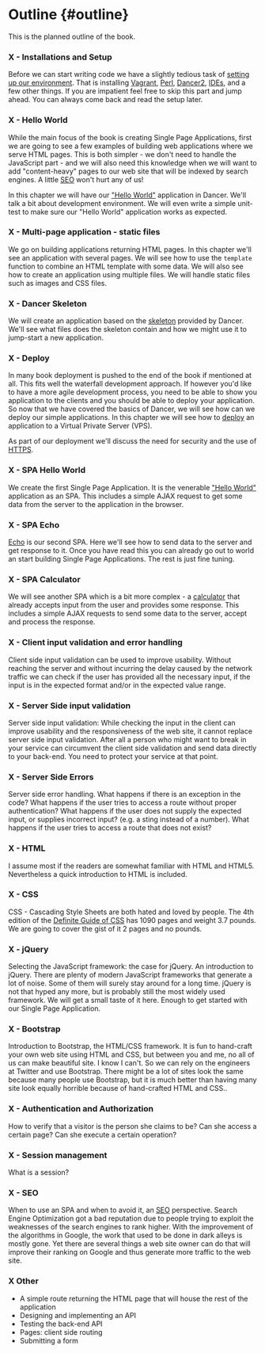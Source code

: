 # Outline {#outline}

This is the planned outline of the book.

### X - Installations and Setup

Before we can start writing code we have a slightly tedious task of [setting up our environment](#setup-environment). That is installing [Vagrant](#vagrant), [Perl](#install-perl), [Dancer2](#install-dancer), [IDEs](#ide), and a few other things. If you are impatient feel free to skip this part and jump ahead. You can always come back and read the setup later.

### X - Hello World

While the main focus of the book is creating Single Page Applications, first we are going to see a few examples of building web applications where we serve HTML pages. This is both simpler - we don't need to handle the JavaScript part - and we will also need this knowledge when we will want to add "content-heavy" pages to our web site that will be indexed by search engines. A little [SEO](#seo) won't hurt any of us!

In this chapter we will have our ["Hello World"](#hello-world) application in Dancer. We'll talk a bit about development environment. We will even write a simple unit-test to make sure our "Hello World" application works as expected.

### X - Multi-page application - static files

We go on building applications returning HTML pages. In this chapter we'll see an application with several pages. We will see how to use the `template` function to combine an HTML template with some data. We will also see how to create an application using multiple files. We will handle static files such as images and CSS files.

### X - Dancer Skeleton

We will create an application based on the [skeleton](#dancer-skeleton) provided by Dancer. We'll see what files does the skeleton contain and how we might use it to jump-start a new application.

### X - Deploy

In many book deployment is pushed to the end of the book if mentioned at all. This fits well the waterfall development approach. If however you'd like to have a more agile development process, you need to be able to show you application to the clients and you should be able to deploy your application. So now that we have covered the basics of Dancer, we will see how can we deploy our simple applications. In this chapter we will see how to [deploy](#deployment) an application to a Virtual Private Server (VPS).

As part of our deployment we'll discuss the need for security and the use of [HTTPS](#https).

### X - SPA Hello World

We create the first Single Page Application. It is the venerable ["Hello World"](#spa-hello-world) application as an SPA. This includes a simple AJAX request to get some data from the server to the application in the browser.

### X - SPA Echo

[Echo](#spa-echo) is our second SPA. Here we'll see how to send data to the server and get response to it. Once you have read this you can already go out to world an start building Single Page Applications. The rest is just fine tuning.

### X - SPA Calculator

We will see another SPA which is a bit more complex - a [calculator](#spa-calculator) that already accepts input from the user and provides some response. This includes a simple AJAX requests to send some data to the server, accept and process the response.

### X - Client input validation and error handling

Client side input validation can be used to improve usability. Without reaching the server and without incurring the delay caused by the network traffic we can check if the user has provided all the necessary input, if the input is in the expected format and/or in the expected value range.

### X - Server Side input validation

Server side input validation: While checking the input in the client can improve usability and the responsiveness of the web site, it cannot replace server side input validation. After all a person who might want to break in your service can circumvent the client side validation and send data directly to your back-end. You need to protect your service at that point.

### X - Server Side Errors

Server side error handling. What happens if there is an exception in the code?
What happens if the user tries to access a route without proper authentication?
What happens if the user does not supply the expected input, or supplies incorrect input? (e.g. a sting instead of a number).
What happens if the user tries to access a route that does not exist?

### X - HTML

I assume most if the readers are somewhat familiar with HTML and HTML5. Nevertheless a quick introduction to HTML is included.

### X - CSS

CSS - Cascading Style Sheets are both hated and loved by people. The 4th edition of the [Definite Guide of CSS](https://www.amazon.com/CSS-Definitive-Guide-Visual-Presentation/dp/1449393195?tag=szabgab-20) has 1090 pages and weight 3.7 pounds. We are going to cover the gist of it 2 pages and no pounds.

### X - jQuery

Selecting the JavaScript framework: the case for jQuery. An introduction to jQuery. There are plenty of modern JavaScript frameworks that generate a lot of noise. Some of them will surely stay around for a long time. jQuery is not that hyped any more, but is probably still the most widely used framework. We will get a small taste of it here. Enough to get started with our Single Page Application.


### X - Bootstrap

Introduction to Bootstrap, the HTML/CSS framework. It is fun to hand-craft your own web site using HTML and CSS, but between you and me, no all of us can make beautiful site. I know I can't. So we can rely on the engineers at Twitter and use Bootstrap. There might be a lot of sites look the same because many people use Bootstrap, but it is much better than having many site look equally horrible because of hand-crafted HTML and CSS..


### X - Authentication and Authorization

How to verify that a visitor is the person she claims to be? Can she access a certain page? Can she execute a certain operation?

### X - Session management

What is a session?

### X - SEO

When to use an SPA and when to avoid it, an [SEO](#seo) perspective. Search Engine Optimization got a bad reputation due to people trying to exploit the weaknesses of the search engines to rank higher. With the improvement of the algorithms in Google, the work that used to be done in dark alleys is mostly gone. Yet there are several things a web site owner can do that will improve their ranking on Google and thus generate more traffic to the web site.

### X Other

* A simple route returning the HTML page that will house the rest of the application
* Designing and implementing an API
* Testing the back-end API
* Pages: client side routing
* Submitting a form

